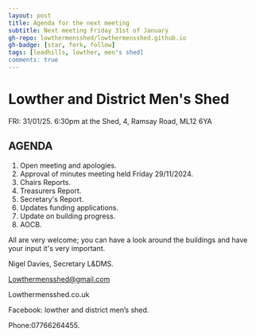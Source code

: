 ```yaml
---
layout: post
title: Agenda for the next meeting
subtitle: Next meeting Friday 31st of January
gh-repo: lowthermensshed/lowthermensshed.github.io
gh-badge: [star, fork, follow]
tags: [leadhills, lowther, men's shed]
comments: true
---
```

# Lowther and District Men's Shed

FRI: 31/01/25. 6:30pm at the Shed, 4, Ramsay Road, ML12 6YA 

## AGENDA 

1. Open meeting and apologies. 
2. Approval of minutes meeting held Friday 29/11/2024.
3. Chairs Reports.
4. Treasurers Report.
5. Secretary's Report.
6. Updates funding applications.
7. Update on building progress.
8. AOCB. 

All are very welcome; you can have a look around the buildings and have your input it's very important. 

Nigel Davies, Secretary L&DMS. 

Lowthermensshed@gmail.com 

Lowthermensshed.co.uk 

Facebook: lowther and district men’s shed. 

Phone:07766264455.
